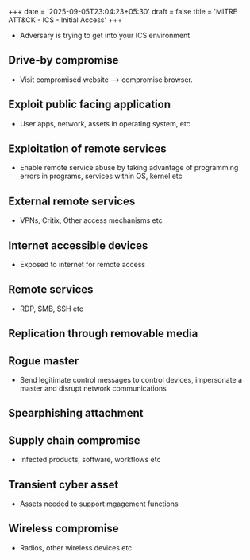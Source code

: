 +++
date = '2025-09-05T23:04:23+05:30'
draft = false
title = 'MITRE ATT&CK - ICS - Initial Access'
+++
- Adversary is trying to get into your ICS environment
## Drive-by compromise 
- Visit compromised website —> compromise browser.
## Exploit public facing application
- User apps, network, assets in operating system, etc
## Exploitation of remote services 
- Enable remote service abuse by taking advantage of programming errors in programs, services within OS, kernel etc
## External remote services 
- VPNs, Critix, Other access mechanisms etc
## Internet accessible devices
- Exposed to internet for remote access
## Remote services 
- RDP, SMB, SSH etc
## Replication through removable media
## Rogue master 
- Send legitimate control messages to control devices, impersonate a master and disrupt network communications 
## Spearphishing attachment 
## Supply chain compromise
- Infected products, software, workflows etc
## Transient cyber asset
- Assets needed to support mgagement functions
## Wireless compromise 
- Radios, other wireless devices etc
